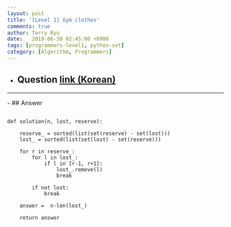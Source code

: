 ```yaml
---
layout: post
title: '[Level 1] Gym clothes'
comments: true
author: Terry Ryu
date:   2019-06-30 02:45:00 +0900
tags: [programmers-level1, python-set]
category: [Algorithm, Programmers]
---
```


- ## Question [link (Korean)](https://programmers.co.kr/learn/courses/30/lessons/42862)
<hr/>
- ## Answer

```Python3

def solution(n, lost, reserve):

    reserve_ = sorted(list(set(reserve) - set(lost)))
    lost_ = sorted(list(set(lost) - set(reserve)))

    for r in reserve_:
        for l in lost_:
            if l in [r-1, r+1]:
                lost_.remove(l)
                break

        if not lost:
            break

    answer =  n-len(lost_)

    return answer

```
